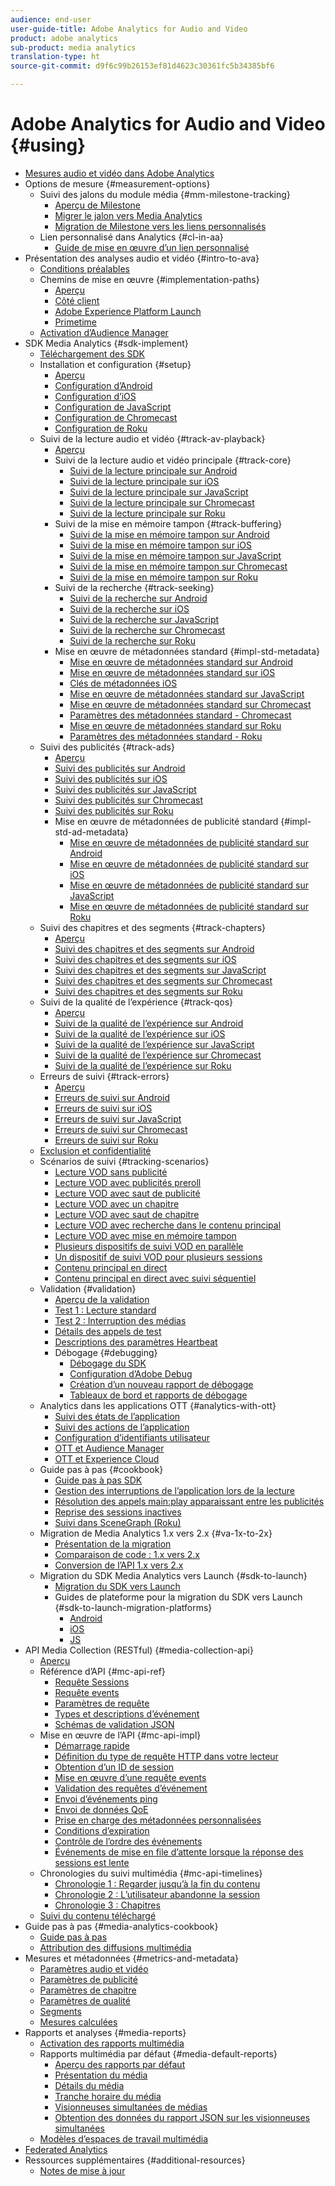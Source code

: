 ```yaml
---
audience: end-user
user-guide-title: Adobe Analytics for Audio and Video
product: adobe analytics
sub-product: media analytics
translation-type: ht
source-git-commit: d9f6c99b26153ef81d4623c30361fc5b34385bf6

---
```



# Adobe Analytics for Audio and Video {#using}

+ [Mesures audio et vidéo dans Adobe Analytics](media-overview.md)
+ Options de mesure {#measurement-options}
   + Suivi des jalons du module média {#mm-milestone-tracking}
      + [Aperçu de Milestone](measurement-options/mm-milestone-tracking/milestone-overview.md)
      + [Migrer le jalon vers Media Analytics](measurement-options/mm-milestone-tracking/migrate-ms-to-va.md)
      + [Migration de Milestone vers les liens personnalisés](measurement-options/mm-milestone-tracking/migrate-ms-to-cl.md)
   + Lien personnalisé dans Analytics {#cl-in-aa}
      + [Guide de mise en œuvre d’un lien personnalisé](measurement-options/cl-in-aa/cl-impl-guide.md)
+ Présentation des analyses audio et vidéo {#intro-to-ava}
   + [Conditions préalables](intro-to-ava/prereqs.md)
   + Chemins de mise en œuvre {#implementation-paths}
      + [Aperçu](intro-to-ava/implementation-paths/implementation-paths.md)
      + [Côté client](intro-to-ava/implementation-paths/client-side-path.md)
      + [Adobe Experience Platform Launch](intro-to-ava/implementation-paths/launch-path.md)
      + [Primetime](intro-to-ava/implementation-paths/primetime-path.md)
   + [Activation d’Audience Manager](intro-to-ava/am-enablement.md)
+ SDK Media Analytics {#sdk-implement}
   + [Téléchargement des SDK](sdk-implement/download-sdks.md)
   + Installation et configuration {#setup}
      + [Aperçu](sdk-implement/setup/setup-overview.md)
      + [Configuration d’Android](sdk-implement/setup/set-up-android.md)
      + [Configuration d’iOS](sdk-implement/setup/set-up-ios.md)
      + [Configuration de JavaScript](sdk-implement/setup/set-up-js.md)
      + [Configuration de Chromecast ](sdk-implement/setup/set-up-chromecast.md)
      + [Configuration de Roku ](sdk-implement/setup/set-up-roku.md)
   + Suivi de la lecture audio et vidéo {#track-av-playback}
      + [Aperçu](sdk-implement/track-av-playback/track-core-overview.md)
      + Suivi de la lecture audio et vidéo principale {#track-core}
         + [Suivi de la lecture principale sur Android](sdk-implement/track-av-playback/track-core/track-core-android.md)
         + [Suivi de la lecture principale sur iOS](sdk-implement/track-av-playback/track-core/track-core-ios.md)
         + [Suivi de la lecture principale sur JavaScript](sdk-implement/track-av-playback/track-core/track-core-js.md)
         + [Suivi de la lecture principale sur Chromecast](sdk-implement/track-av-playback/track-core/track-core-chromecast.md)
         + [Suivi de la lecture principale sur Roku](sdk-implement/track-av-playback/track-core/track-core-roku.md)
      + Suivi de la mise en mémoire tampon {#track-buffering}
         + [Suivi de la mise en mémoire tampon sur Android](sdk-implement/track-av-playback/track-buffering/track-buffering-android.md)
         + [Suivi de la mise en mémoire tampon sur iOS](sdk-implement/track-av-playback/track-buffering/track-buffering-ios.md)
         + [Suivi de la mise en mémoire tampon sur JavaScript](sdk-implement/track-av-playback/track-buffering/track-buffering-js.md)
         + [Suivi de la mise en mémoire tampon sur Chromecast](sdk-implement/track-av-playback/track-buffering/track-buffering-chromecast.md)
         + [Suivi de la mise en mémoire tampon sur Roku](sdk-implement/track-av-playback/track-buffering/track-buffering-roku.md)
      + Suivi de la recherche {#track-seeking}
         + [Suivi de la recherche sur Android](sdk-implement/track-av-playback/track-seeking/track-seeking-android.md)
         + [Suivi de la recherche sur iOS](sdk-implement/track-av-playback/track-seeking/track-seeking-ios.md)
         + [Suivi de la recherche sur JavaScript](sdk-implement/track-av-playback/track-seeking/track-seeking-js.md)
         + [Suivi de la recherche sur Chromecast](sdk-implement/track-av-playback/track-seeking/track-seeking-chromecast.md)
         + [Suivi de la recherche sur Roku](sdk-implement/track-av-playback/track-seeking/track-seeking-roku.md)
      + Mise en œuvre de métadonnées standard {#impl-std-metadata}
         + [Mise en œuvre de métadonnées standard sur Android](sdk-implement/track-av-playback/impl-std-metadata/impl-std-metadata-android.md)
         + [Mise en œuvre de métadonnées standard sur iOS](sdk-implement/track-av-playback/impl-std-metadata/impl-std-metadata-ios.md)
         + [Clés de métadonnées iOS](sdk-implement/track-av-playback/impl-std-metadata/ios-metadata-keys.md)
         + [Mise en œuvre de métadonnées standard sur JavaScript](sdk-implement/track-av-playback/impl-std-metadata/impl-std-metadata-js.md)
         + [Mise en œuvre de métadonnées standard sur Chromecast](sdk-implement/track-av-playback/impl-std-metadata/impl-std-metadata-chromecast.md)
         + [Paramètres des métadonnées standard - Chromecast ](sdk-implement/track-av-playback/impl-std-metadata/chromecast-metadata.md)
         + [Mise en œuvre de métadonnées standard sur Roku](sdk-implement/track-av-playback/impl-std-metadata/impl-std-metadata-roku.md)
         + [Paramètres des métadonnées standard - Roku ](sdk-implement/track-av-playback/impl-std-metadata/roku-metadata.md)
   + Suivi des publicités {#track-ads}
      + [Aperçu](sdk-implement/track-ads/track-ads-overview.md)
      + [Suivi des publicités sur Android](sdk-implement/track-ads/track-ads-android.md)
      + [Suivi des publicités sur iOS](sdk-implement/track-ads/track-ads-ios.md)
      + [Suivi des publicités sur JavaScript](sdk-implement/track-ads/track-ads-js.md)
      + [Suivi des publicités sur Chromecast](sdk-implement/track-ads/track-ads-chromecast.md)
      + [Suivi des publicités sur Roku](sdk-implement/track-ads/track-ads-roku.md)
      + Mise en œuvre de métadonnées de publicité standard {#impl-std-ad-metadata}
         + [Mise en œuvre de métadonnées de publicité standard sur Android](sdk-implement/track-ads/impl-std-ad-metadata/impl-std-ad-metadata-android.md)
         + [Mise en œuvre de métadonnées de publicité standard sur iOS](sdk-implement/track-ads/impl-std-ad-metadata/impl-std-ad-metadata-ios.md)
         + [Mise en œuvre de métadonnées de publicité standard sur JavaScript](sdk-implement/track-ads/impl-std-ad-metadata/impl-std-ad-metadata-js.md)
         + [Mise en œuvre de métadonnées de publicité standard sur Roku](sdk-implement/track-ads/impl-std-ad-metadata/impl-std-ad-metadata-roku.md)
   + Suivi des chapitres et des segments {#track-chapters}
      + [Aperçu](sdk-implement/track-chapters/track-chapters-overview.md)
      + [Suivi des chapitres et des segments sur Android](sdk-implement/track-chapters/track-chapters-android.md)
      + [Suivi des chapitres et des segments sur iOS](sdk-implement/track-chapters/track-chapters-ios.md)
      + [Suivi des chapitres et des segments sur JavaScript](sdk-implement/track-chapters/track-chapters-js.md)
      + [Suivi des chapitres et des segments sur Chromecast](sdk-implement/track-chapters/track-chapters-chromecast.md)
      + [Suivi des chapitres et des segments sur Roku](sdk-implement/track-chapters/track-chapters-roku.md)
   + Suivi de la qualité de l’expérience {#track-qos}
      + [Aperçu](sdk-implement/track-qos/track-qos-overview.md)
      + [Suivi de la qualité de l’expérience sur Android](sdk-implement/track-qos/track-qos-android.md)
      + [Suivi de la qualité de l’expérience sur iOS](sdk-implement/track-qos/track-qos-ios.md)
      + [Suivi de la qualité de l’expérience sur JavaScript](sdk-implement/track-qos/track-qos-js.md)
      + [Suivi de la qualité de l’expérience sur Chromecast](sdk-implement/track-qos/track-qos-chromecast.md)
      + [Suivi de la qualité de l’expérience sur Roku](sdk-implement/track-qos/track-qos-roku.md)
   + Erreurs de suivi {#track-errors}
      + [Aperçu](sdk-implement/track-errors/track-errors-overview.md)
      + [Erreurs de suivi sur Android](sdk-implement/track-errors/track-errors-android.md)
      + [Erreurs de suivi sur iOS](sdk-implement/track-errors/track-errors-ios.md)
      + [Erreurs de suivi sur JavaScript](sdk-implement/track-errors/track-errors-js.md)
      + [Erreurs de suivi sur Chromecast](sdk-implement/track-errors/track-errors-chromecast.md)
      + [Erreurs de suivi sur Roku](sdk-implement/track-errors/track-errors-roku.md)
   + [Exclusion et confidentialité](sdk-implement/opt-out-privacy.md)
   + Scénarios de suivi {#tracking-scenarios}
      + [Lecture VOD sans publicité](sdk-implement/tracking-scenarios/vod-no-intrs-details.md)
      + [Lecture VOD avec publicités preroll](sdk-implement/tracking-scenarios/vod-preroll-ads.md)
      + [Lecture VOD avec saut de publicité](sdk-implement/tracking-scenarios/vod-skipped-ads.md)
      + [Lecture VOD avec un chapitre](sdk-implement/tracking-scenarios/vod-one-chapter.md)
      + [Lecture VOD avec saut de chapitre](sdk-implement/tracking-scenarios/vod-skipped-chapter.md)
      + [Lecture VOD avec recherche dans le contenu principal](sdk-implement/tracking-scenarios/vod-seeking.md)
      + [Lecture VOD avec mise en mémoire tampon](sdk-implement/tracking-scenarios/vod-buffering.md)
      + [Plusieurs dispositifs de suivi VOD en parallèle](sdk-implement/tracking-scenarios/vod-multi-trackers.md)
      + [Un dispositif de suivi VOD pour plusieurs sessions](sdk-implement/tracking-scenarios/vod-multi-track-one-session.md)
      + [Contenu principal en direct](sdk-implement/tracking-scenarios/live-main-content.md)
      + [Contenu principal en direct avec suivi séquentiel](sdk-implement/tracking-scenarios/live-sequential.md)
   + Validation {#validation}
      + [Aperçu de la validation](sdk-implement/validation/validation-overview.md)
      + [Test 1 : Lecture standard](sdk-implement/validation/test1-standard-playback.md)
      + [Test 2 : Interruption des médias](sdk-implement/validation/test2-media-interrupt.md)
      + [Détails des appels de test](sdk-implement/validation/test-call-details.md)
      + [Descriptions des paramètres Heartbeat](sdk-implement/validation/heartbeat-params.md)
      + Débogage {#debugging}
         + [Débogage du SDK](sdk-implement/validation/debugging/sdk-debugging.md)
         + [Configuration d’Adobe Debug](sdk-implement/validation/debugging/config-adobe-debug.md)
         + [Création d’un nouveau rapport de débogage](sdk-implement/validation/debugging/create-new-debug-report.md)
         + [Tableaux de bord et rapports de débogage](sdk-implement/validation/debugging/debug-dash-repts.md)
   + Analytics dans les applications OTT {#analytics-with-ott}
      + [Suivi des états de l’application](sdk-implement/analytics-with-ott/track-app-states.md)
      + [Suivi des actions de l’application](sdk-implement/analytics-with-ott/track-app-actions.md)
      + [Configuration d’identifiants utilisateur](sdk-implement/analytics-with-ott/set-user-ids.md)
      + [OTT et Audience Manager](sdk-implement/analytics-with-ott/ott-am.md)
      + [OTT et Experience Cloud](sdk-implement/analytics-with-ott/ott-experience-cloud.md)
   + Guide pas à pas {#cookbook}
      + [Guide pas à pas SDK](sdk-implement/cookbook/sdk-cookbook-overview.md)
      + [Gestion des interruptions de l’application lors de la lecture](sdk-implement/cookbook/app-interrupts.md)
      + [Résolution des appels main:play apparaissant entre les publicités](sdk-implement/cookbook/fix-ad-play-ad.md)
      + [Reprise des sessions inactives](sdk-implement/cookbook/resuming-inactive.md)
      + [Suivi dans SceneGraph (Roku)](sdk-implement/cookbook/sdk-track-scenegraph.md)
   + Migration de Media Analytics 1.x vers 2.x {#va-1x-to-2x}
      + [Présentation de la migration](sdk-implement/va-1x-to-2x/mig-1x-2x-overview.md)
      + [Comparaison de code : 1.x vers 2.x](sdk-implement/va-1x-to-2x/code-comparison-1x-2x.md)
      + [Conversion de l’API 1.x vers 2.x](sdk-implement/va-1x-to-2x/1x-2x-api-change.md)
   + Migration du SDK Media Analytics vers Launch {#sdk-to-launch}
      + [Migration du SDK vers Launch](sdk-implement/sdk-to-launch/sdk-to-launch-migration.md)
      + Guides de plateforme pour la migration du SDK vers Launch {#sdk-to-launch-migration-platforms}
         + [Android](sdk-implement/sdk-to-launch/sdk-to-launch-migration-platforms/sdk-to-launch-migration-android.md)
         + [iOS](sdk-implement/sdk-to-launch/sdk-to-launch-migration-platforms/sdk-to-launch-migration-ios.md)
         + [JS](sdk-implement/sdk-to-launch/sdk-to-launch-migration-platforms/sdk-to-launch-migration-js.md)
+ API Media Collection (RESTful) {#media-collection-api}
   + [Aperçu](media-collection-api/mc-api-overview.md)
   + Référence d’API {#mc-api-ref}
      + [Requête Sessions](media-collection-api/mc-api-ref/mc-api-sessions-req.md)
      + [Requête events](media-collection-api/mc-api-ref/mc-api-events-req.md)
      + [Paramètres de requête](media-collection-api/mc-api-ref/mc-api-req-params.md)
      + [Types et descriptions d’événement](media-collection-api/mc-api-ref/mc-api-event-types.md)
      + [Schémas de validation JSON](media-collection-api/mc-api-ref/mc-api-json-validation.md)
   + Mise en œuvre de l’API {#mc-api-impl}
      + [Démarrage rapide](media-collection-api/mc-api-impl/mc-api-quick-start.md)
      + [Définition du type de requête HTTP dans votre lecteur](media-collection-api/mc-api-impl/mc-api-set-http-req.md)
      + [Obtention d’un ID de session](media-collection-api/mc-api-impl/mc-api-obtain-sid.md)
      + [Mise en œuvre d’une requête events](media-collection-api/mc-api-impl/mc-api-impl-events-req.md)
      + [Validation des requêtes d’événement](media-collection-api/mc-api-impl/mc-api-validate-reqs.md)
      + [Envoi d’événements ping](media-collection-api/mc-api-impl/mc-api-sed-pings.md)
      + [Envoi de données QoE](media-collection-api/mc-api-impl/mc-api-sending-qoe.md)
      + [Prise en charge des métadonnées personnalisées](media-collection-api/mc-api-impl/mc-api-custom-meta.md)
      + [Conditions d’expiration](media-collection-api/mc-api-impl/mc-api-timeout.md)
      + [Contrôle de l’ordre des événements](media-collection-api/mc-api-impl/mc-api-ctrl-order.md)
      + [Événements de mise en file d’attente lorsque la réponse des sessions est lente](media-collection-api/mc-api-impl/mc-api-queuing.md)
   + Chronologies du suivi multimédia {#mc-api-timelines}
      + [Chronologie 1 : Regarder jusqu’à la fin du contenu](media-collection-api/mc-api-timelines/mc-api-timeline-1.md)
      + [Chronologie 2 : L’utilisateur abandonne la session](media-collection-api/mc-api-timelines/mc-api-timeline-2.md)
      + [Chronologie 3 : Chapitres](media-collection-api/mc-api-timelines/mc-api-timeline-3.md)
   + [Suivi du contenu téléchargé](media-collection-api/track-downloaded-content.md)
+ Guide pas à pas {#media-analytics-cookbook}
   + [Guide pas à pas](media-analytics-cookbook/media-analytics-cookbook.md)
   + [Attribution des diffusions multimédia](media-analytics-cookbook/media-dimensions.md)
+ Mesures et métadonnées {#metrics-and-metadata}
   + [Paramètres audio et vidéo](metrics-and-metadata/audio-video-parameters.md)
   + [Paramètres de publicité](metrics-and-metadata/ad-parameters.md)
   + [Paramètres de chapitre](metrics-and-metadata/chapter-parameters.md)
   + [Paramètres de qualité](metrics-and-metadata/quality-parameters.md)
   + [Segments](metrics-and-metadata/segments.md)
   + [Mesures calculées](metrics-and-metadata/calculated-metrics.md)
+ Rapports et analyses {#media-reports}
   + [Activation des rapports multimédia](media-reports/media-reports-enable.md)
   + Rapports multimédia par défaut {#media-default-reports}
      + [Aperçu des rapports par défaut](media-reports/media-default-reports/default-reports-overview.md)
      + [Présentation du média](media-reports/media-default-reports/media-reports-overview.md)
      + [Détails du média](media-reports/media-default-reports/media-reports-detail.md)
      + [Tranche horaire du média](media-reports/media-default-reports/media-reports-daypart.md)
      + [Visionneuses simultanées de médias](media-reports/media-default-reports/media-concurrent-viewers.md)
      + [Obtention des données du rapport JSON sur les visionneuses simultanées](media-reports/media-default-reports/get-concurrent-json.md)
   + [Modèles d’espaces de travail multimédia](media-reports/media-workspace-templates.md)
+ [Federated Analytics](federated-analytics.md)
+ Ressources supplémentaires {#additional-resources}
   + [Notes de mise à jour](additional-resources/doc-updates.md)
